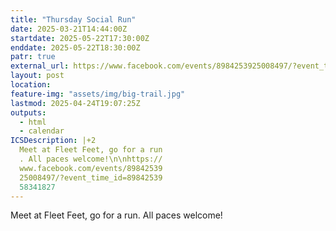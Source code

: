 ```yaml
---
title: "Thursday Social Run"
date: 2025-03-21T14:44:00Z
startdate: 2025-05-22T17:30:00Z
enddate: 2025-05-22T18:30:00Z
patr: true
external_url: https://www.facebook.com/events/8984253925008497/?event_time_id=8984253958341827
layout: post
location: 
feature-img: "assets/img/big-trail.jpg"
lastmod: 2025-04-24T19:07:25Z
outputs:
  - html
  - calendar
ICSDescription: |+2
  Meet at Fleet Feet, go for a run  . All paces welcome!\n\nhttps://  www.facebook.com/events/89842539  25008497/?event_time_id=89842539  58341827
---
```


Meet at Fleet Feet, go for a run. All paces welcome!<br>
  <br>
  

